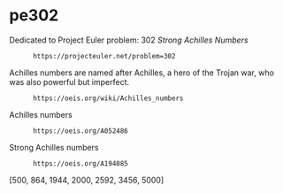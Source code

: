 # pe302

Dedicated to Project Euler problem: 302 *Strong Achilles Numbers*

          https://projecteuler.net/problem=302

Achilles numbers are named after Achilles, a hero of the Trojan war, who was also powerful but imperfect.

          https://oeis.org/wiki/Achilles_numbers

Achilles numbers

          https://oeis.org/A052486   

Strong Achilles numbers

          https://oeis.org/A194085  

[500, 864, 1944, 2000, 2592, 3456, 5000]
